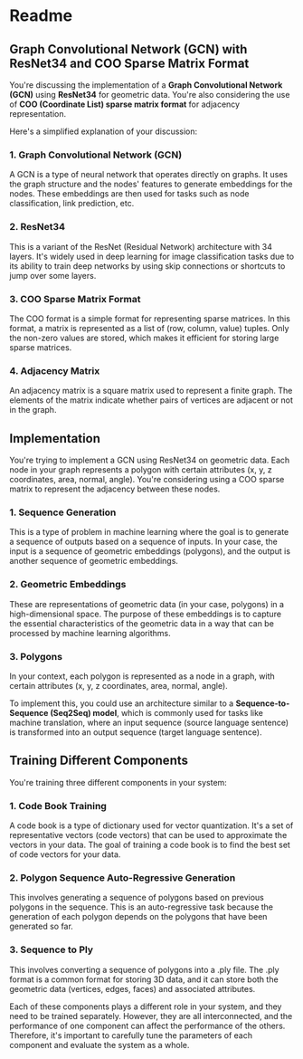 # Readme

## Graph Convolutional Network (GCN) with ResNet34 and COO Sparse Matrix Format

You're discussing the implementation of a **Graph Convolutional Network (GCN)** using **ResNet34** for geometric data. You're also considering the use of **COO (Coordinate List) sparse matrix format** for adjacency representation.

Here's a simplified explanation of your discussion:

### 1. Graph Convolutional Network (GCN)

A GCN is a type of neural network that operates directly on graphs. It uses the graph structure and the nodes' features to generate embeddings for the nodes. These embeddings are then used for tasks such as node classification, link prediction, etc.

### 2. ResNet34

This is a variant of the ResNet (Residual Network) architecture with 34 layers. It's widely used in deep learning for image classification tasks due to its ability to train deep networks by using skip connections or shortcuts to jump over some layers.

### 3. COO Sparse Matrix Format

The COO format is a simple format for representing sparse matrices. In this format, a matrix is represented as a list of (row, column, value) tuples. Only the non-zero values are stored, which makes it efficient for storing large sparse matrices.

### 4. Adjacency Matrix

An adjacency matrix is a square matrix used to represent a finite graph. The elements of the matrix indicate whether pairs of vertices are adjacent or not in the graph.

## Implementation

You're trying to implement a GCN using ResNet34 on geometric data. Each node in your graph represents a polygon with certain attributes (x, y, z coordinates, area, normal, angle). You're considering using a COO sparse matrix to represent the adjacency between these nodes.

### 1. Sequence Generation

This is a type of problem in machine learning where the goal is to generate a sequence of outputs based on a sequence of inputs. In your case, the input is a sequence of geometric embeddings (polygons), and the output is another sequence of geometric embeddings.

### 2. Geometric Embeddings

These are representations of geometric data (in your case, polygons) in a high-dimensional space. The purpose of these embeddings is to capture the essential characteristics of the geometric data in a way that can be processed by machine learning algorithms.

### 3. Polygons

In your context, each polygon is represented as a node in a graph, with certain attributes (x, y, z coordinates, area, normal, angle).

To implement this, you could use an architecture similar to a **Sequence-to-Sequence (Seq2Seq) model**, which is commonly used for tasks like machine translation, where an input sequence (source language sentence) is transformed into an output sequence (target language sentence).

## Training Different Components

You're training three different components in your system:

### 1. Code Book Training

A code book is a type of dictionary used for vector quantization. It's a set of representative vectors (code vectors) that can be used to approximate the vectors in your data. The goal of training a code book is to find the best set of code vectors for your data.

### 2. Polygon Sequence Auto-Regressive Generation

This involves generating a sequence of polygons based on previous polygons in the sequence. This is an auto-regressive task because the generation of each polygon depends on the polygons that have been generated so far.

### 3. Sequence to Ply

This involves converting a sequence of polygons into a .ply file. The .ply format is a common format for storing 3D data, and it can store both the geometric data (vertices, edges, faces) and associated attributes.

Each of these components plays a different role in your system, and they need to be trained separately. However, they are all interconnected, and the performance of one component can affect the performance of the others. Therefore, it's important to carefully tune the parameters of each component and evaluate the system as a whole.
